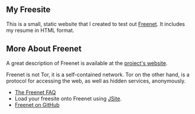 My Freesite
------------
This is a small, static website that I created to test out [Freenet](https://freenetproject.org/). It includes my resume in HTML format.

More About Freenet
------------------

A great description of Freenet is available at the [project's website](https://freenetproject.org/whatis.html).

Freenet is not Tor, it is a self-contained network. Tor on the other hand, is a protocol for accessing the web, as well as hidden services, anonymously.

+ [The Freenet FAQ](https://freenetproject.org/faq.html#tor)
+ Load your freesite onto Freenet using [JSite](https://freenetproject.org/jsite.html).
+ [Freenet on GitHub](https://github.com/freenet)
